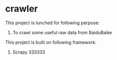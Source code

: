 # crawler

This project is lunched for following perpose:
1. To crawl some useful raw data from BaiduBaike

This project is built on following framework:
1. Scrapy
333333

